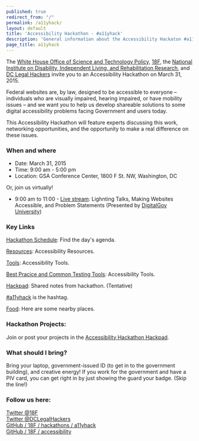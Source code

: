 ```yaml
---
published: true
redirect_from: "/"
permalink: /a11yhack/
layout: default
title: 'Accessibility Hackathon - #a11yhack'
description: 'General information about the Accessibility Hackaton #a11yhack @ 18f'
page_title: a11yhack
---
```


The [White House Office of Science and Technology Policy](https://www.whitehouse.gov/administration/eop/ostp), [18F](https://18f.gsa.gov/), the [National Institute on Disability, Independent Living, and Rehabilitation Research](http://www2.ed.gov/about/offices/list/osers/nidrr/index.html), and [DC Legal Hackers](http://dclegalhackers.org/) invite you to an Accessibility Hackathon on March 31, 2015.

Federal websites are, by law, designed to be accessible to everyone – individuals who are visually impaired, hearing impaired, or have mobility issues – and we want you to help us develop shareable solutions to some digital accessibility problems facing Government and users today.

This Accessibility Hackathon will feature experts discussing this work, networking opportunities, and the opportunity to make a real difference on these issues.

### When and where

* Date: March 31, 2015
* Time: 9:00 am - 5:00 pm
* Location: GSA Conference Center, 1800 F St. NW, Washington, DC

Or, join us virtually!

* 9:00 am to 11:00 - [Live stream](https://meet.gsa.gov/a11yhack/): Lighnting Talks, Making Websites Accessible, and Problem Statements
(Presented by [DigitalGov University](http://www.digitalgov.gov/digitalgov-university/))

### Key Links

[Hackathon Schedule]({{site.baseurl}}/a11yhack/schedule): Find the day's agenda.

[Resources]({{site.baseurl}}/a11yhack/resources): Accessibility Resources.

[Tools]({{site.baseurl}}/a11yhack/tools): Accessibility Tools.

[Best Pracice and Common Testing Tools](http://buyaccessible.gov/content/best-practice-library): Accessibility Tools.

[Hackpad](https://hackpad.com/Accessibility-Hackathon-a11yhack-FSW5lFX53LP): Shared notes from hackathon. (Tentative)

[#a11yhack](https://twitter.com/search?q=%23a11yhack&amp;src=typd) is the hashtag.

[Food]({{site.baseurl}}/lunch): Here are some nearby places.


### Hackathon Projects:

Join or post your projects in the <a href="https://hackpad.com/Accessibility-Hackathon-a11yhack-FSW5lFX53LP">Accessibility Hackathon Hackpad</a>.

### What should I bring?

Bring your laptop, government-issued ID (to get in to the government building), and creative energy! If you work for the government and have a PIV card, you can get right in by just showing the guard your badge. (Skip the line!)


### Follow us here:

<i class="icon-twitter"></i> <a href="https://twitter.com/18f">Twitter @18F</a><br/><i class="icon-twitter"></i> <a href="https://twitter.com/DCLegalHackers">Twitter @DCLegalHackers</a><br/>
<i class="icon-github2"></i> <a href="https://github.com/18f/hackathons/a11yhack">GitHub / 18F / hackathons / a11yhack</a><br/>
<i class="icon-github2"></i> <a href="https://github.com/18f/accessibility">GitHub / 18F / accessibility</a>

<script type="text/javascript">
	setActivePageLink('#home-page');
</script>
